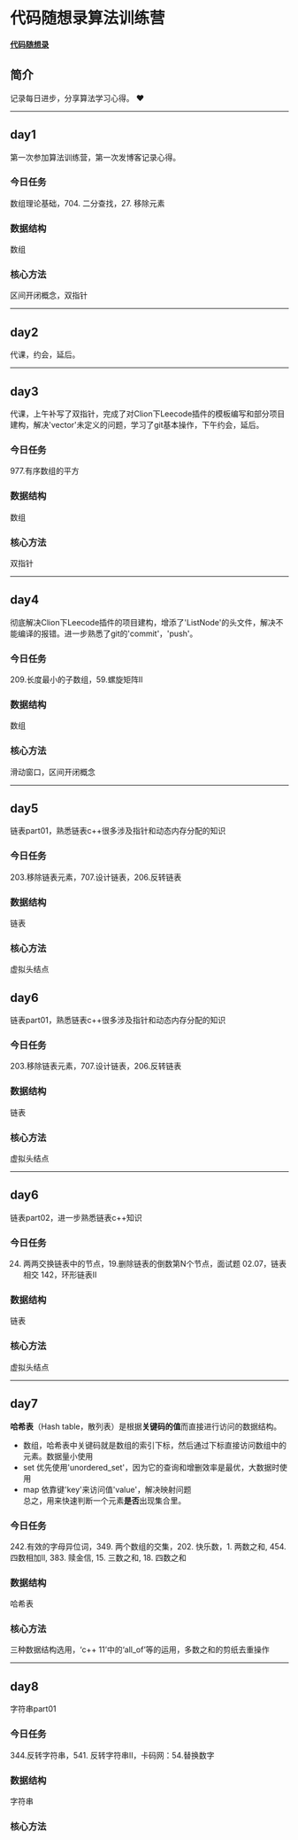 # **代码随想录算法训练营**
**[代码随想录](https://www.programmercarl.com/ "进去看看")**

## **简介**
记录每日进步，分享算法学习心得。 ❤️
***
## day1
第一次参加算法训练营，第一次发博客记录心得。

### 今日任务
数组理论基础，704. 二分查找，27. 移除元素  

### 数据结构
数组

### 核心方法
区间开闭概念，双指针
***
## day2
代课，约会，延后。
***
## day3
代课，上午补写了双指针，完成了对Clion下Leecode插件的模板编写和部分项目建构，解决'vector'未定义的问题，学习了git基本操作，下午约会，延后。

### 今日任务
977.有序数组的平方

### 数据结构
数组

### 核心方法
双指针
***
## day4
彻底解决Clion下Leecode插件的项目建构，增添了'ListNode'的头文件，解决不能编译的报错。进一步熟悉了git的'commit'，'push'。

### 今日任务
209.长度最小的子数组，59.螺旋矩阵II

### 数据结构
数组

### 核心方法
滑动窗口，区间开闭概念
***
## day5
链表part01，熟悉链表c++很多涉及指针和动态内存分配的知识

### 今日任务
203.移除链表元素，707.设计链表，206.反转链表 


### 数据结构
链表

### 核心方法
虚拟头结点

## day6
链表part01，熟悉链表c++很多涉及指针和动态内存分配的知识

### 今日任务
203.移除链表元素，707.设计链表，206.反转链表


### 数据结构
链表

### 核心方法
虚拟头结点

***
## day6
链表part02，进一步熟悉链表c++知识

### 今日任务
24. 两两交换链表中的节点，19.删除链表的倒数第N个节点，面试题 02.07，链表相交 142，环形链表II 


### 数据结构
链表

### 核心方法
虚拟头结点

***
## day7
**哈希表**（Hash table，散列表）是根据**关键码的值**而直接进行访问的数据结构。<br>
- 数组，哈希表中关键码就是数组的索引下标，然后通过下标直接访问数组中的元素。数据量小使用<br>
- set 优先使用'unordered_set'，因为它的查询和增删效率是最优，大数据时使用<br>
- map 依靠键'key'来访问值'value'，解决映射问题<br>
总之，用来快速判断一个元素**是否**出现集合里。

### 今日任务
242.有效的字母异位词，349. 两个数组的交集，202. 快乐数，1. 两数之和, 454.四数相加II, 383. 赎金信, 15. 三数之和, 18. 四数之和


### 数据结构
哈希表

### 核心方法
三种数据结构选用，‘c++ 11’中的‘all_of’等的运用，多数之和的剪纸去重操作

***
## day8
字符串part01 

### 今日任务
344.反转字符串，541. 反转字符串II，卡码网：54.替换数字


### 数据结构
字符串

### 核心方法

